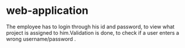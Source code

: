 # web-application
The employee has to login through his id and password, to view what project is assigned to him.Validation is done, to check if a user enters a wrong username/password .
